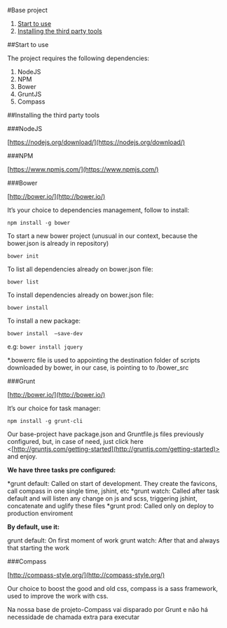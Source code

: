 #Base project

1. [Start to use](https://github.com/andremachadodev/base-project#start-to-use)
2. [Installing the third party tools](https://github.com/andremachadodev/base-project#installing-the-tools)

<a name="start-to-use"></a>
##Start to use

The project requires the following dependencies:

1. NodeJS
2. NPM
3. Bower
4. GruntJS
5. Compass

<a name="installing-the-tools"></a>
##Installing the third party tools

###NodeJS

[https://nodejs.org/download/](https://nodejs.org/download/)

###NPM

[https://www.npmjs.com/](https://www.npmjs.com/)

###Bower

[http://bower.io/](http://bower.io/)

It’s your choice to dependencies management, follow to install:

<code>npm install -g bower</code>

To start a new bower project (unusual in our context, because the bower.json is already in repository)

<code>bower init</code>

To list all dependencies already on bower.json file:

<code>bower list</code>

To install dependencies already on bower.json file:

<code>bower install</code>

To install a new package:

<code>bower install <package-name> —save-dev</code>

e.g: <code>bower install jquery</code>

*.bowerrc file is used to appointing the destination folder of scripts downloaded by bower, in our case, is pointing to to /bower_src

###Grunt

[http://bower.io/](http://bower.io/)

It’s our choice for task manager:

<code>npm install -g grunt-cli</code>

Our base-project have package.json and Gruntfile.js files previously configured, but, in case of need, just click here <[http://gruntjs.com/getting-started](http://gruntjs.com/getting-started)> and enjoy.

**We have three tasks pre configured:**

  *grunt default: Called on start of development. They create the favicons, call compass in one single time, jshint, etc
  *grunt watch: Called after task default and will listen any change on js and scss, triggering jshint, concatenate and uglify these files
  *grunt prod: Called only on deploy to production enviroment

**By default, use it:**

  grunt default: On first moment of work
  grunt watch: After that and always that starting the work

###Compass

[http://compass-style.org/](http://compass-style.org/)

Our choice to boost the good and old css, compass is a sass framework, used to improve the work with css.

Na nossa base de projeto-Compass vai disparado por Grunt e não há necessidade de chamada extra para executar
